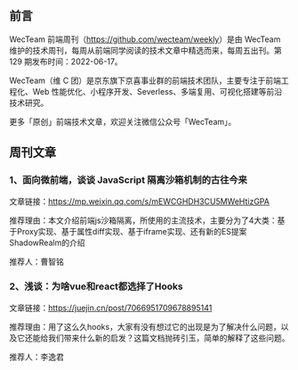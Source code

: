 ## 前言

WecTeam 前端周刊（<https://github.com/wecteam/weekly>）是由 WecTeam 维护的技术周刊，每周从前端同学阅读的技术文章中精选而来，每周五出刊。第 129 期发布时间：2022-06-17。

WecTeam（维 C 团）是京东旗下京喜事业群的前端技术团队，主要专注于前端工程化、Web 性能优化、小程序开发、Severless、多端复用、可视化搭建等前沿技术研究。

更多「原创」前端技术文章，欢迎关注微信公众号「WecTeam」。

## 周刊文章

### 1、面向微前端，谈谈 JavaScript 隔离沙箱机制的古往今来

文章链接：https://mp.weixin.qq.com/s/mEWCGHDH3CU5MWeHtizGPA

推荐理由：本文介绍前端js沙箱隔离，所使用的主流技术，主要分为了4大类：基于Proxy实现、基于属性diff实现、基于iframe实现、还有新的ES提案ShadowRealm的介绍

推荐人：曹智铭

### 2、浅谈：为啥vue和react都选择了Hooks

文章链接：https://juejin.cn/post/7066951709678895141

推荐理由：用了这么久hooks，大家有没有想过它的出现是为了解决什么问题，以及它还能给我们带来什么新的启发？这篇文档抛砖引玉，简单的解释了这些问题。

推荐人：李逸君
